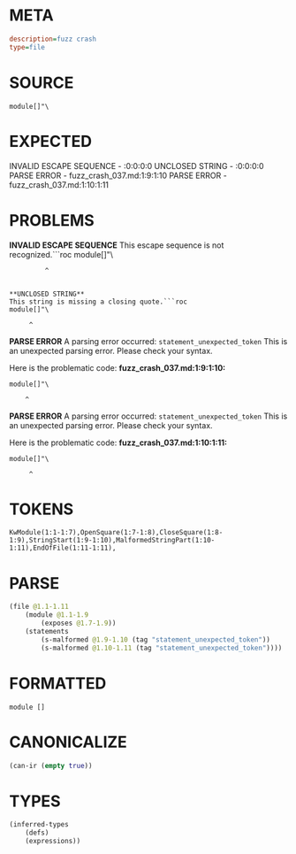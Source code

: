 # META
~~~ini
description=fuzz crash
type=file
~~~
# SOURCE
~~~roc
module[]"\
~~~
# EXPECTED
INVALID ESCAPE SEQUENCE - :0:0:0:0
UNCLOSED STRING - :0:0:0:0
PARSE ERROR - fuzz_crash_037.md:1:9:1:10
PARSE ERROR - fuzz_crash_037.md:1:10:1:11
# PROBLEMS
**INVALID ESCAPE SEQUENCE**
This escape sequence is not recognized.```roc
module[]"\
```
         ^


**UNCLOSED STRING**
This string is missing a closing quote.```roc
module[]"\
```
         ^


**PARSE ERROR**
A parsing error occurred: `statement_unexpected_token`
This is an unexpected parsing error. Please check your syntax.

Here is the problematic code:
**fuzz_crash_037.md:1:9:1:10:**
```roc
module[]"\
```
        ^


**PARSE ERROR**
A parsing error occurred: `statement_unexpected_token`
This is an unexpected parsing error. Please check your syntax.

Here is the problematic code:
**fuzz_crash_037.md:1:10:1:11:**
```roc
module[]"\
```
         ^


# TOKENS
~~~zig
KwModule(1:1-1:7),OpenSquare(1:7-1:8),CloseSquare(1:8-1:9),StringStart(1:9-1:10),MalformedStringPart(1:10-1:11),EndOfFile(1:11-1:11),
~~~
# PARSE
~~~clojure
(file @1.1-1.11
	(module @1.1-1.9
		(exposes @1.7-1.9))
	(statements
		(s-malformed @1.9-1.10 (tag "statement_unexpected_token"))
		(s-malformed @1.10-1.11 (tag "statement_unexpected_token"))))
~~~
# FORMATTED
~~~roc
module []

~~~
# CANONICALIZE
~~~clojure
(can-ir (empty true))
~~~
# TYPES
~~~clojure
(inferred-types
	(defs)
	(expressions))
~~~
